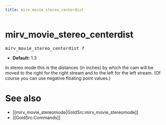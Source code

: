 ```yaml
---
title: mirv_movie_stereo_centerdist
---
```


# mirv_movie_stereo_centerdist

<tt>mirv_movie_stereo_centerdist _f_</tt>

* **Default:** 1.3

In stereo mode this is the distances (in inches) by which the cam will be moved to the right for the right stream and to the left for the left stream.
(Of course you can use negative floating point values.)

# See also

* [[mirv_movie_stereomode|GoldSrc:mirv_movie_stereomode]]
* [[GoldSrc:Commands]]
